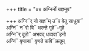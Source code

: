 +++
title = "०४ अग्निर्नो यज्ञमुप"

+++
अग्नि᳓र् नो यज्ञ᳓म् उ᳓प वेतु साधुया᳓  
अग्निं᳓ न᳓रो वि᳓ भरन्ते गृहे᳓-गृहे  
अग्नि᳓र् दूतो᳓ अभवद् धव्यवा᳓हनो  
अग्निं᳓ वृणाना᳓ वृणते कवि᳓क्रतुम्